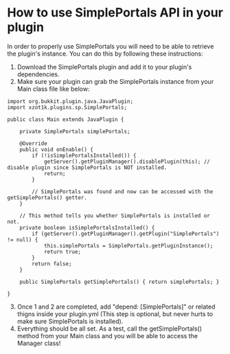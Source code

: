 # How to use SimplePortals API in your plugin

In order to properly use SimplePortals you will need to be able to retrieve the plugin's instance. You can do this by following these instructions:

1. Download the SimplePortals plugin and add it to your plugin's dependencies.  
2. Make sure your plugin can grab the SimplePortals instance from your Main class file like below:  

```
import org.bukkit.plugin.java.JavaPlugin;
import xzot1k.plugins.sp.SimplePortals;

public class Main extends JavaPlugin {

    private SimplePortals simplePortals;

    @Override
    public void onEnable() {
        if (!isSimplePortalsInstalled()) {
            getServer().getPluginManager().disablePlugin(this); // disable plugin since SimplePortals is NOT installed.
            return;
        }

        // SimplePortals was found and now can be accessed with the getSimplePortals() getter.
    }

    // This method tells you whether SimplePortals is installed or not.
    private boolean isSimplePortalsInstalled() {
        if (getServer().getPluginManager().getPlugin("SimplePortals") != null) {
            this.simplePortals = SimplePortals.getPluginInstance();
            return true;
        }
        return false;
    }

    public SimplePortals getSimplePortals() { return simplePortals; }

}
```

3. Once 1 and 2 are completed, add "depend: [SimplePortals]" or related thigns inside your plugin.yml (This step is optional, but never hurts to make sure SimplePortals is installed).  
4. Everything should be all set. As a test, call the getSimplePortals() method from your Main class and you will be able to access the Manager class!

